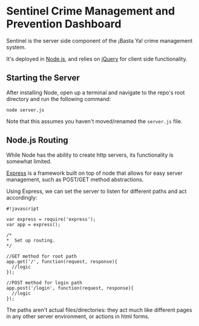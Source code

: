 Sentinel Crime Management and Prevention Dashboard
==================================================
Sentinel is the server side component of the ¡Basta Ya!
crime management system.

It's deployed in [Node.js][1], and
relies on [jQuery][2] for client side functionality.

Starting the Server
-------------------
After installing Node, open up a terminal and navigate
to the repo's root directory and run the following
command:

```
node server.js
```

Note that this assumes you haven't moved/renamed the
```server.js``` file.

Node.js Routing
---------------
While Node has the ability to create http servers, its
functionality is somewhat limited.

[Express][3] is a framework built on top
of node that allows for easy server management, such as
POST/GET method abstractions.

Using Express, we can set the server to listen for different
paths and act accordingly:

```
#!javascript

var express = require('express');
var app = express();

/*
*  Set up routing.
*/

//GET method for root path
app.get('/', function(request, response){
  //logic
});

//POST method for login path
app.post('/login', function(request, response){
  //logic
});
```

The paths aren't actual files/directories: they act much like
different pages in any other server environment, or actions
in html forms.

[1]:http://nodejs.org
[2]:http://jquery.com
[3]:http://expressjs.com/